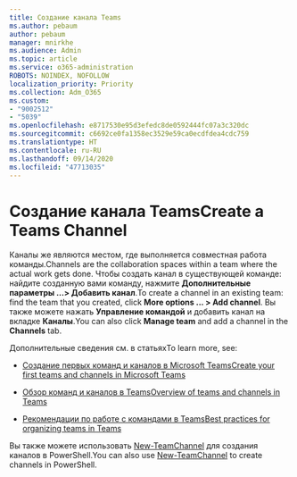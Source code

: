 ```yaml
---
title: Создание канала Teams
ms.author: pebaum
author: pebaum
manager: mnirkhe
ms.audience: Admin
ms.topic: article
ms.service: o365-administration
ROBOTS: NOINDEX, NOFOLLOW
localization_priority: Priority
ms.collection: Adm_O365
ms.custom:
- "9002512"
- "5039"
ms.openlocfilehash: e8717530e95d3efedc8de0592444fc07a3c320dc
ms.sourcegitcommit: c6692ce0fa1358ec3529e59ca0ecdfdea4cdc759
ms.translationtype: HT
ms.contentlocale: ru-RU
ms.lasthandoff: 09/14/2020
ms.locfileid: "47713035"
---
```

# <a name="create-a-teams-channel"></a><span data-ttu-id="2a1db-102">Создание канала Teams</span><span class="sxs-lookup"><span data-stu-id="2a1db-102">Create a Teams Channel</span></span>

<span data-ttu-id="2a1db-103">Каналы же являются местом, где выполняется совместная работа команды.</span><span class="sxs-lookup"><span data-stu-id="2a1db-103">Channels are the collaboration spaces within a team where the actual work gets done.</span></span> <span data-ttu-id="2a1db-104">Чтобы создать канал в существующей команде: найдите созданную вами команду, нажмите **Дополнительные параметры ...> Добавить канал**.</span><span class="sxs-lookup"><span data-stu-id="2a1db-104">To create a channel in an existing team: find the team that you created, click **More options ... > Add channel**.</span></span> <span data-ttu-id="2a1db-105">Вы также можете нажать **Управление командой** и добавить канал на вкладке **Каналы**.</span><span class="sxs-lookup"><span data-stu-id="2a1db-105">You can also click **Manage team** and add a channel in the **Channels** tab.</span></span>

<span data-ttu-id="2a1db-106">Дополнительные сведения см. в статьях</span><span class="sxs-lookup"><span data-stu-id="2a1db-106">To learn more, see:</span></span>

- [<span data-ttu-id="2a1db-107">Создание первых команд и каналов в Microsoft Teams</span><span class="sxs-lookup"><span data-stu-id="2a1db-107">Create your first teams and channels in Microsoft Teams</span></span>](https://docs.microsoft.com/MicrosoftTeams/get-started-with-teams-create-your-first-teams-and-channels)

- [<span data-ttu-id="2a1db-108">Обзор команд и каналов в Teams</span><span class="sxs-lookup"><span data-stu-id="2a1db-108">Overview of teams and channels in Teams</span></span>](https://docs.microsoft.com/microsoftteams/teams-channels-overview)

- [<span data-ttu-id="2a1db-109">Рекомендации по работе с командами в Teams</span><span class="sxs-lookup"><span data-stu-id="2a1db-109">Best practices for organizing teams in Teams</span></span>](https://docs.microsoft.com/MicrosoftTeams/best-practices-organizing)

<span data-ttu-id="2a1db-110">Вы также можете использовать [New-TeamChannel](https://docs.microsoft.com/powershell/module/teams/new-teamchannel?view=teams-ps) для создания каналов в PowerShell.</span><span class="sxs-lookup"><span data-stu-id="2a1db-110">You can also use [New-TeamChannel](https://docs.microsoft.com/powershell/module/teams/new-teamchannel?view=teams-ps) to create channels in PowerShell.</span></span> 
